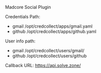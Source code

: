Madcore Social Plugin

Credentials Path:
- gmail
    /opt/credcollect/apps/gmail.yaml
- github
    /opt/credcollect/apps/github.yaml


User info path:
- gmail
    /opt/credcollect/users/gmail/
- github
    /opt/credcollect/users/github

Callback URL:
https://api.solve.zone/